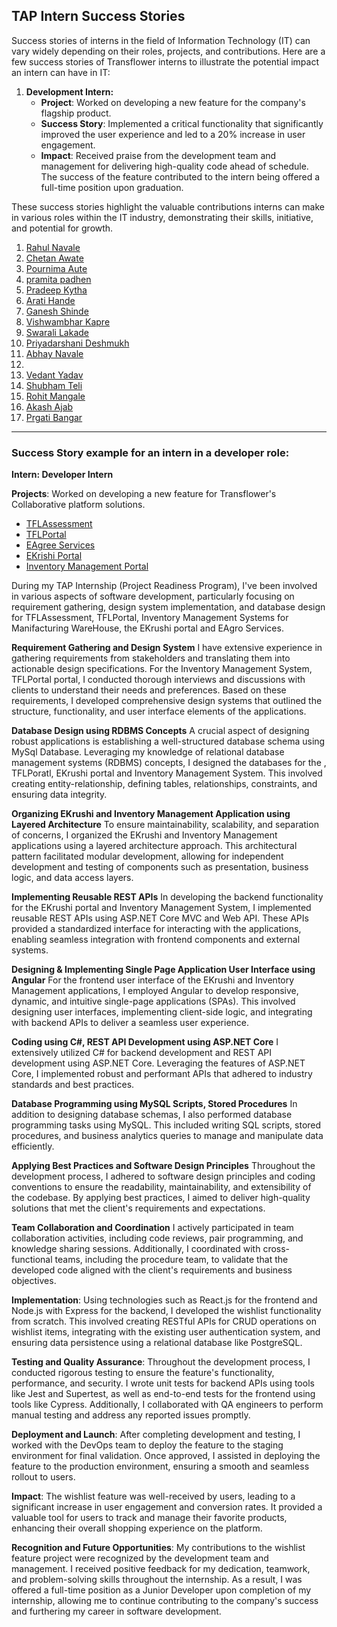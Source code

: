 
## TAP Intern Success Stories
Success stories of interns in the field of Information Technology (IT) can vary widely depending on their roles, projects, and contributions. Here are a few  success stories of Transflower interns to illustrate the potential impact an intern can have in IT:

1. **Development Intern:**
   - **Project**: Worked on developing a new feature for the company's flagship product.
   - **Success Story**: Implemented a critical functionality that significantly improved the user experience and led to a 20% increase in user engagement.
   - **Impact**: Received praise from the development team and management for delivering high-quality code ahead of schedule. The success of the feature contributed to the intern being offered a full-time position upon graduation.

These success stories highlight the valuable contributions interns can make in various roles within the IT industry, demonstrating their skills, initiative, and potential for growth.
<ol>
    <li><a href="https://www.linkedin.com/in/rahul-navale-67491273/">Rahul Navale</a></li>
    <li><a href="https://www.linkedin.com/in/chetan-awate-41a18ba2/">Chetan Awate</a></li>
    <li><a href="https://www.linkedin.com/in/pournima-awate-32942010a/">Pournima Aute</a></li>
    <li><a href="linkedin.com/in/pramita-padhen-64aa75125/">pramita padhen</a></li>
    <li><a href="https://www.linkedin.com/in/pradeep-kyata-62030b114/">Pradeep Kytha</a></li>
    <li><a href="https://www.linkedin.com/in/arati-hande-a9a7b3173/">Arati Hande</a></li>
    <li><a href="https://www.linkedin.com/in/ganesh-shinde-8406a8148/">Ganesh Shinde</a></li>
    <li><a href="https://www.linkedin.com/in/vishwambharkapare24/">Vishwambhar Kapre</a></li>
    <li><a href="https://www.linkedin.com/in/swarali-lakade/">Swarali Lakade</a></li>
    <li><a href="https://www.linkedin.com/in/priyadarshani-deshmukh-332728161/">Priyadarshani Deshmukh</a></li>
    <li><a href="https://www.linkedin.com/in/navale-abhay-3190a524b/">Abhay Navale</a><li>
    <li><a href="https://www.linkedin.com/in/vedant-yadav-a87946213/">Vedant Yadav</a></li>
    <li><a href="https://www.linkedin.com/in/shubham-teli-ab4081274/">Shubham Teli</a></li>
    <li><a href="https://www.linkedin.com/in/rohit-mangale-139323205/">Rohit Mangale</a></li>
    <li><a href="https://www.linkedin.com/in/akash-ajab-a3237b21b/">Akash Ajab</a></li>
    <li><a href="https://www.linkedin.com/in/pragati-bangar-538083274/">Prgati Bangar</a></li>
</ol>

<hr/>

### Success Story example for an intern in a developer role:

**Intern: Developer Intern**

**Projects**: Worked on developing a new feature for Transflower's Collaborative platform solutions.
- <a href="https://github.com/RaviTambade/TFLAssessment.git">TFLAssessment</a>
- <a href="https://github.com/RaviTambade/TFLPortal.git">TFLPortal</a>
- <a href="https://github.com/RaviTambade/EAgroServices.git">EAgree Services</a>
- <a href="https://github.com/RaviTambade/E-Krushi-Project.git">EKrishi Portal</a>
- <a href="https://github.com/RaviTambade/InventoryManagement.git">Inventory Management Portal</a>

During my TAP Internship (Project Readiness Program), I've been involved in various aspects of software development, particularly focusing on requirement gathering, design system implementation, and database design for TFLAssessment, TFLPortal, Inventory Management Systems for Manifacturing WareHouse, the EKrushi portal and EAgro Services.

**Requirement Gathering and Design System**
I have extensive experience in gathering requirements from stakeholders and translating them into actionable design specifications. For the Inventory Management System, TFLPortal portal, I conducted thorough interviews and discussions with clients to understand their needs and preferences. Based on these requirements, I developed comprehensive design systems that outlined the structure, functionality, and user interface elements of the applications.

**Database Design using RDBMS Concepts**
A crucial aspect of designing robust applications is establishing a well-structured database schema using MySql Database. Leveraging my knowledge of relational database management systems (RDBMS) concepts, I designed the databases for the , TFLPoratl, EKrushi portal and Inventory Management System. This involved creating entity-relationship, defining tables, relationships, constraints, and ensuring data integrity.

**Organizing EKrushi and Inventory Management Application using Layered Architecture**
To ensure maintainability, scalability, and separation of concerns, I organized the EKrushi and Inventory Management applications using a layered architecture approach. This architectural pattern facilitated modular development, allowing for independent development and testing of components such as presentation, business logic, and data access layers.

**Implementing Reusable REST APIs**
In developing the backend functionality for the EKrushi portal and Inventory Management System, I implemented reusable REST APIs using ASP.NET Core MVC and Web API. These APIs provided a standardized interface for interacting with the applications, enabling seamless integration with frontend components and external systems.

**Designing & Implementing Single Page Application User Interface using Angular**
For the frontend user interface of the EKrushi and Inventory Management applications, I employed Angular to develop responsive, dynamic, and intuitive single-page applications (SPAs). This involved designing user interfaces, implementing client-side logic, and integrating with backend APIs to deliver a seamless user experience.

**Coding using C#, REST API Development using ASP.NET Core**
I extensively utilized C# for backend development and REST API development using ASP.NET Core. Leveraging the features of ASP.NET Core, I implemented robust and performant APIs that adhered to industry standards and best practices.

**Database Programming using MySQL Scripts, Stored Procedures**
In addition to designing database schemas, I also performed database programming tasks using MySQL. This included writing SQL scripts, stored procedures, and business analytics queries to manage and manipulate data efficiently.

**Applying Best Practices and Software Design Principles**
Throughout the development process, I adhered to software design principles and coding conventions to ensure the readability, maintainability, and extensibility of the codebase. By applying best practices, I aimed to deliver high-quality solutions that met the client's requirements and expectations.

**Team Collaboration and Coordination**
I actively participated in team collaboration activities, including code reviews, pair programming, and knowledge sharing sessions. Additionally, I coordinated with cross-functional teams, including the procedure team, to validate that the developed code aligned with the client's requirements and business objectives.

**Implementation**: Using technologies such as React.js for the frontend and Node.js with Express for the backend, I developed the wishlist functionality from scratch. This involved creating RESTful APIs for CRUD operations on wishlist items, integrating with the existing user authentication system, and ensuring data persistence using a relational database like PostgreSQL.

**Testing and Quality Assurance**: Throughout the development process, I conducted rigorous testing to ensure the feature's functionality, performance, and security. I wrote unit tests for backend APIs using tools like Jest and Supertest, as well as end-to-end tests for the frontend using tools like Cypress. Additionally, I collaborated with QA engineers to perform manual testing and address any reported issues promptly.

**Deployment and Launch**: After completing development and testing, I worked with the DevOps team to deploy the feature to the staging environment for final validation. Once approved, I assisted in deploying the feature to the production environment, ensuring a smooth and seamless rollout to users.

**Impact**: The wishlist feature was well-received by users, leading to a significant increase in user engagement and conversion rates. It provided a valuable tool for users to track and manage their favorite products, enhancing their overall shopping experience on the platform.

**Recognition and Future Opportunities**: My contributions to the wishlist feature project were recognized by the development team and management. I received positive feedback for my dedication, teamwork, and problem-solving skills throughout the internship. As a result, I was offered a full-time position as a Junior Developer upon completion of my internship, allowing me to continue contributing to the company's success and furthering my career in software development.